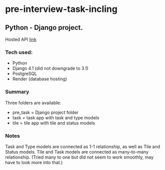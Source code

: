 # pre-interview-task-incling

## Python - Django project.
Hosted API [link](https://pre-interview.onrender.com)
### Tech used:
- Python
- Django 4.1 (did not downgrade to 3.1)
- PostgreSQL
- Render (database hosting)

### Summary
Three folders are available:
- pre_task = Django project folder
- task = task app with task and type models
- tile = tile app with tile and status models

### Notes
Task and Type models are connected as 1-1 relationship, as well as Tile and Status models. Tile and Task models are connected as many-to-many relationship. (Tried many to one but did not seem to work smoothly, may have to look more into that.)
